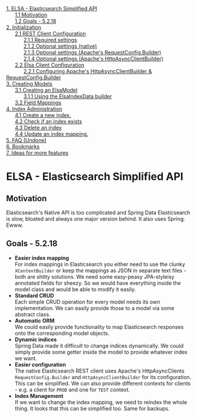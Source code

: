 [1. ELSA - Elasticsearch Simplified API](/madog/readme.md#elsa---elasticsearch-simplified-api)<br>
&nbsp;&nbsp;&nbsp;&nbsp;&nbsp;&nbsp;[1.1 Motivation](/madog/readme.md#motivation)<br>
&nbsp;&nbsp;&nbsp;&nbsp;&nbsp;&nbsp;[1.2 Goals - 5.2.18](/madog/readme.md#goals---5218)<br>
[2. Initialization](/madog/Initialization/readme.md#initialization)<br>
&nbsp;&nbsp;&nbsp;&nbsp;&nbsp;&nbsp;[2.1 REST Client Configuration](/madog/Initialization/readme.md#rest-client-configuration)<br>
&nbsp;&nbsp;&nbsp;&nbsp;&nbsp;&nbsp;&nbsp;&nbsp;&nbsp;&nbsp;&nbsp;&nbsp;[2.1.1 Required settings](/madog/Initialization/readme.md#required-settings)<br>
&nbsp;&nbsp;&nbsp;&nbsp;&nbsp;&nbsp;&nbsp;&nbsp;&nbsp;&nbsp;&nbsp;&nbsp;[2.1.2 Optional settings (native)](/madog/Initialization/readme.md#optional-settings-native)<br>
&nbsp;&nbsp;&nbsp;&nbsp;&nbsp;&nbsp;&nbsp;&nbsp;&nbsp;&nbsp;&nbsp;&nbsp;[2.1.3 Optional settings (Apache's RequestConfig.Builder)](/madog/Initialization/readme.md#optional-settings-apaches-requestconfigbuilder)<br>
&nbsp;&nbsp;&nbsp;&nbsp;&nbsp;&nbsp;&nbsp;&nbsp;&nbsp;&nbsp;&nbsp;&nbsp;[2.1.4 Optional settings (Apache's HttpAsyncClientBuilder)](/madog/Initialization/readme.md#optional-settings-apaches-httpasyncclientbuilder)<br>
&nbsp;&nbsp;&nbsp;&nbsp;&nbsp;&nbsp;[2.2 Elsa Client Configuration](/madog/Initialization/readme.md#elsa-client-configuration)<br>
&nbsp;&nbsp;&nbsp;&nbsp;&nbsp;&nbsp;&nbsp;&nbsp;&nbsp;&nbsp;&nbsp;&nbsp;[2.2.1 Configuring Apache's HttpAsyncClientBuilder & RequestConfig.Builder](/madog/Initialization/readme.md#configuring-apaches-httpasyncclientbuilder--requestconfigbuilder)<br>
[3. Creating Models](/madog/FieldMappings/readme.md#creating-models)<br>
&nbsp;&nbsp;&nbsp;&nbsp;&nbsp;&nbsp;[3.1 Creating an ElsaModel](/madog/FieldMappings/readme.md#creating-an-elsamodel)<br>
&nbsp;&nbsp;&nbsp;&nbsp;&nbsp;&nbsp;&nbsp;&nbsp;&nbsp;&nbsp;&nbsp;&nbsp;[3.1.1 Using the ElsaIndexData builder](/madog/FieldMappings/readme.md#using-the-elsaindexdata-builder)<br>
&nbsp;&nbsp;&nbsp;&nbsp;&nbsp;&nbsp;[3.2 Field Mappings](/madog/FieldMappings/readme.md#field-mappings)<br>
[4. Index Administration](/madog/IndexAdministration/readme.md#index-administration)<br>
&nbsp;&nbsp;&nbsp;&nbsp;&nbsp;&nbsp;[4.1 Create a new index.](/madog/IndexAdministration/readme.md#create-a-new-index)<br>
&nbsp;&nbsp;&nbsp;&nbsp;&nbsp;&nbsp;[4.2 Check if an index exists](/madog/IndexAdministration/readme.md#check-if-an-index-exists)<br>
&nbsp;&nbsp;&nbsp;&nbsp;&nbsp;&nbsp;[4.3 Delete an index](/madog/IndexAdministration/readme.md#delete-an-index)<br>
&nbsp;&nbsp;&nbsp;&nbsp;&nbsp;&nbsp;[4.4 Update an index mapping. ](/madog/IndexAdministration/readme.md#update-an-index-mapping-)<br>
[5. FAQ (Undone)](/madog/FAQ/readme.md#faq-undone)<br>
[6. Bookmarks](/madog/Bookmarks/readme.md#bookmarks)<br>
[7. Ideas for more features](/madog/FeatureIdeas/readme.md#ideas-for-more-features)<br>
# ELSA - Elasticsearch Simplified API
## Motivation

Elasticsearch's Native API is too complicated and Spring Data Elasticsearch is slow, bloated and always one major version behind. It also uses Spring. Ewww.

## Goals - 5.2.18

* **Easier index mapping**<br>
For index mappings in Elasticsearch you either need to use the clunky `XContentBuilder` or keep the mappings as JSON in separate text files - both are shitty solutions. We need some easy-peasy JPA-styleisy annotated fields for sheezy. So we would have everything inside the model class and would be able to modify it easily.
* **Standard CRUD**<br>
Each simple CRUD operation for every model needs its own implementation. We can easily provide those to a model via some abstract class.
* **Automatic ORM**<br>
We could easily provide functionality to map Elasticsearch responses onto the corresponding model objects.
* **Dynamic indices**<br>
Spring Data made it difficult to change indices dynamically. We could simply provide some getter inside the model to provide whatever index we want.
* **Easier configuration**<br>
The native Elasticsearch REST client uses Apache's HttpAsyncClients `RequestConfig.Builder` and `HttpAsyncClientBuilder` for its configuration. This can be simplified. We can also provide different contexts for clients - e.g. a client for `PROD` and one for `TEST` context.
* **Index Management**<br>
If we want to change the index mapping, we need to reindex the whole thing. It looks that this can be simplified too. Same for backups.


